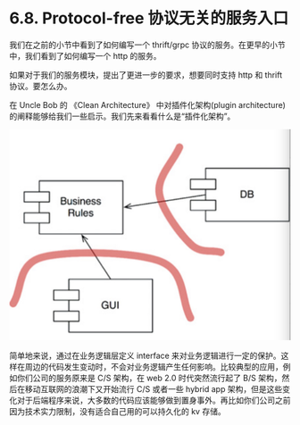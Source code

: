 # 6.8. Protocol-free 协议无关的服务入口

我们在之前的小节中看到了如何编写一个 thrift/grpc 协议的服务。在更早的小节中，我们看到了如何编写一个 http 的服务。

如果对于我们的服务模块，提出了更进一步的要求，想要同时支持 http 和 thrift 协议。要怎么办。

在 Uncle Bob 的 《Clean Architecture》 中对插件化架构(plugin architecture) 的阐释能够给我们一些启示。我们先来看看什么是“插件化架构”。

![插件化架构](../images/ch6-08-plugin-arch.jpg)

简单地来说，通过在业务逻辑层定义 interface 来对业务逻辑进行一定的保护。这样在周边的代码发生变动时，不会对业务逻辑产生任何影响。比较典型的应用，例如你们公司的服务原来是 C/S 架构，在 web 2.0 时代突然流行起了 B/S 架构，然后在移动互联网的浪潮下又开始流行 C/S 或者一些 hybrid app 架构，但是这些变化对于后端程序来说，大多数的代码应该能够做到置身事外。再比如你们公司之前因为技术实力限制，没有适合自己用的可以持久化的 kv 存储。
